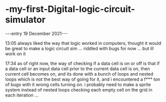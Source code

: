 # -my-first-Digital-logic-circuit-simulator

---entry 19 December 2021---

13:05
always liked the way that logic worked in computers, thought it would be great to make a logic circuit sim ...
riddled with bugs for now ... but ill work on it

17:34
as of right now, the way of checking if a data cell is on or off is that if a data cell or an input data cell prior to the current data cell is on, then current cell becomes on,
and its done with a bunch of loops and nested loops which is not the best way of going for it, and i encountered a f*** ton of bugs with it wrong cells turning on. i probably need
to make a sprite system instead of nested loops checking each empty cell on the grid in each iteration ...
